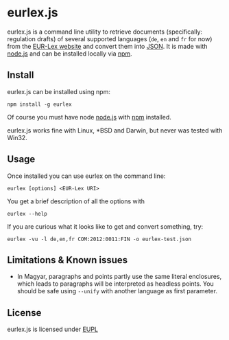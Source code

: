 # eurlex.js

eurlex.js is a command line utility to retrieve documents (specifically: regulation drafts) of several supported languages (`de`, `en` and `fr` for now) from the [EUR-Lex website](http://eur-lex.europa.eu/) and convert them into [JSON](http://json.org/). It is made with [node.js](http://nodejs.org/) and can be installed locally via [npm](https://npmjs.org/).

## Install

eurlex.js can be installed using npm:

    npm install -g eurlex

Of course you must have node [node.js](http://nodejs.org/) with [npm](https://npmjs.org/) installed.

eurlex.js works fine with Linux, *BSD and Darwin, but never was tested with Win32.

## Usage

Once installed you can use eurlex on the command line:

    eurlex [options] <EUR-Lex URI>

You get a brief description of all the options with

    eurlex --help

If you are curious what it looks like to get and convert something, try:

    eurlex -vu -l de,en,fr COM:2012:0011:FIN -o eurlex-test.json

## Limitations & Known issues

* In Magyar, paragraphs and points partly use the same literal enclosures, which leads to paragraphs will be interpreted as headless points. You should be safe using `--unify` with another language as first parameter.

## License

eurlex.js is licensed under [EUPL](http://joinup.ec.europa.eu/software/page/eupl/licence-eupl)
